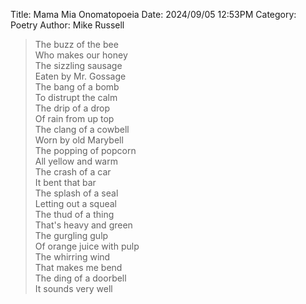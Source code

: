Title: Mama Mia Onomatopoeia
Date: 2024/09/05 12:53PM
Category: Poetry
Author: Mike Russell

> The buzz of the bee<br>
Who makes our honey<br>
The sizzling sausage<br>
Eaten by Mr. Gossage<br>
The bang of a bomb<br>
To distrupt the calm<br>
The drip of a drop<br>
Of rain from up top<br>
The clang of a cowbell<br>
Worn by old Marybell<br>
The popping of popcorn<br>
All yellow and warm<br>
The crash of a car<br>
It bent that bar<br>
The splash of a seal<br>
Letting out a squeal<br>
The thud of a thing<br>
That's heavy and green<br>
The gurgling gulp<br>
Of orange juice with pulp<br>
The whirring wind<br>
That makes me bend<br>
The ding of a doorbell<br>
It sounds very well
